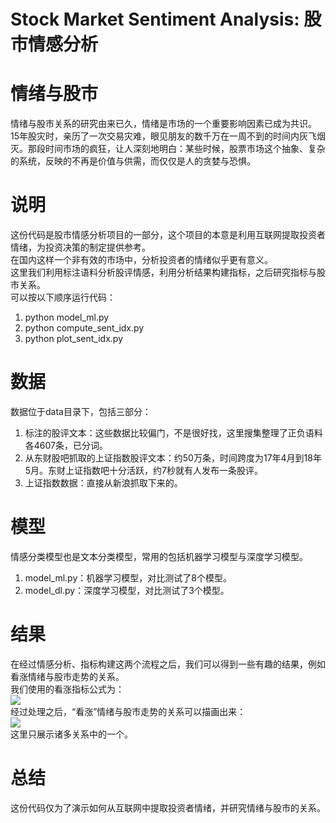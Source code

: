 # Stock Market Sentiment Analysis: 股市情感分析

# 情绪与股市
情绪与股市关系的研究由来已久，情绪是市场的一个重要影响因素已成为共识。  
15年股灾时，亲历了一次交易灾难，眼见朋友的数千万在一周不到的时间内灰飞烟灭。那段时间市场的疯狂，让人深刻地明白：某些时候，股票市场这个抽象、复杂的系统，反映的不再是价值与供需，而仅仅是人的贪婪与恐惧。

# 说明  
这份代码是股市情感分析项目的一部分，这个项目的本意是利用互联网提取投资者情绪，为投资决策的制定提供参考。  
在国内这样一个非有效的市场中，分析投资者的情绪似乎更有意义。  
这里我们利用标注语料分析股评情感，利用分析结果构建指标，之后研究指标与股市关系。  
可以按以下顺序运行代码：  
1. python model_ml.py  
2. python compute_sent_idx.py  
3. python plot_sent_idx.py
# 数据 
数据位于data目录下，包括三部分：  
1. 标注的股评文本：这些数据比较偏门，不是很好找，这里搜集整理了正负语料各4607条，已分词。  
2. 从东财股吧抓取的上证指数股评文本：约50万条，时间跨度为17年4月到18年5月。东财上证指数吧十分活跃，约7秒就有人发布一条股评。  
3. 上证指数数据：直接从新浪抓取下来的。
# 模型  
情感分类模型也是文本分类模型，常用的包括机器学习模型与深度学习模型。  
1. model_ml.py：机器学习模型，对比测试了8个模型。  
2. model_dl.py：深度学习模型，对比测试了3个模型。
# 结果 
在经过情感分析、指标构建这两个流程之后，我们可以得到一些有趣的结果，例如看涨情绪与股市走势的关系。  
我们使用的看涨指标公式为：  
![](https://www.writebug.com/myres/static/uploads/2022/1/17/bc669228fc60af4a6376754745e19f30.writebug)    
经过处理之后，“看涨”情绪与股市走势的关系可以描画出来：  
![](https://www.writebug.com/myres/static/uploads/2022/1/17/b525ac164169486c17627c8cd0d18999.writebug)   
这里只展示诸多关系中的一个。
# 总结  
这份代码仅为了演示如何从互联网中提取投资者情绪，并研究情绪与股市的关系。
